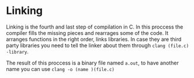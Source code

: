 # Linking
Linking is the fourth and last step of compilation in C.
In this proccess the compiler fills the missing pieces and rearrages some of the code.
It arranges functions in the right order, links libraries. In case they are third party libraries you need to tell the linker about them through `clang (file.c) -library`.

The result of this proccess is a binary file named `a.out`, to have another name you can use `clang -o (name )(file.c)`
